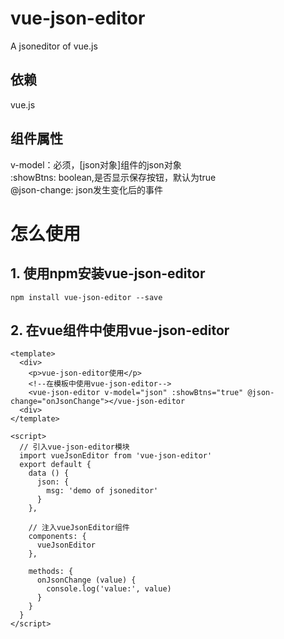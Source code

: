 # vue-json-editor
A jsoneditor of vue.js

## 依赖
vue.js

## 组件属性
v-model：必须，[json对象]组件的json对象   
:showBtns: boolean,是否显示保存按钮，默认为true   
@json-change: json发生变化后的事件

# 怎么使用
## 1. 使用npm安装vue-json-editor
```
npm install vue-json-editor --save
```
## 2. 在vue组件中使用vue-json-editor
```
<template>
  <div>
    <p>vue-json-editor使用</p>
    <!--在模板中使用vue-json-editor-->
    <vue-json-editor v-model="json" :showBtns="true" @json-change="onJsonChange"></vue-json-editor
  <div>
</template>

<script>
  // 引入vue-json-editor模块
  import vueJsonEditor from 'vue-json-editor'
  export default {
    data () {
      json: {
        msg: 'demo of jsoneditor'
      }
    },

    // 注入vueJsonEditor组件
    components: {
      vueJsonEditor
    },

    methods: {
      onJsonChange (value) {
        console.log('value:', value)
      }
    }
  }
</script>
```
